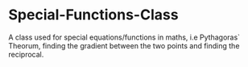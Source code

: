 # Special-Functions-Class
A class used for special equations/functions in maths, i.e Pythagoras` Theorum, finding the gradient between the two points and finding the reciprocal.
